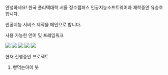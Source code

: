 안녕하세요! 한국 폴리텍대학 서울 정수캠퍼스 인공지능소프트웨어과 재학중인 유승호입니다.


인공지능 서비스 제작을 메인으로 합니다.


사용 가능한 언어 및 프레임워크

<img src="https://img.shields.io/badge/Python-3776AB?style=flat-square&logo=Python&logoColor=white"/>
<img src="https://img.shields.io/badge/javascript-F7DF1E?style=flat-square&logo=javascript&logoColor=black"/>
<img src="https://img.shields.io/badge/tensorflow-FF6F00?style=flat-square&logo=tensorflow&logoColor=white"/>
<img src="https://img.shields.io/badge/mysql-4479A1?style=flat-square&logo=mysql&logoColor=white"/>
<img src="https://img.shields.io/badge/nodedotjs-339933?style=flat-square&logo=nodedotjs&logoColor=white"/>

현재 진행중인 프로젝트

1. 빵먹는아이 봇